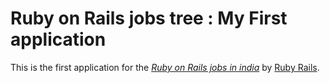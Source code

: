 
# Ruby on Rails jobs tree : My First application

This is the first application for the
[*Ruby on Rails jobs in india*](http://rubyonrailstree.blogspot.com/)
by [Ruby Rails](http://www.askongole.com).
